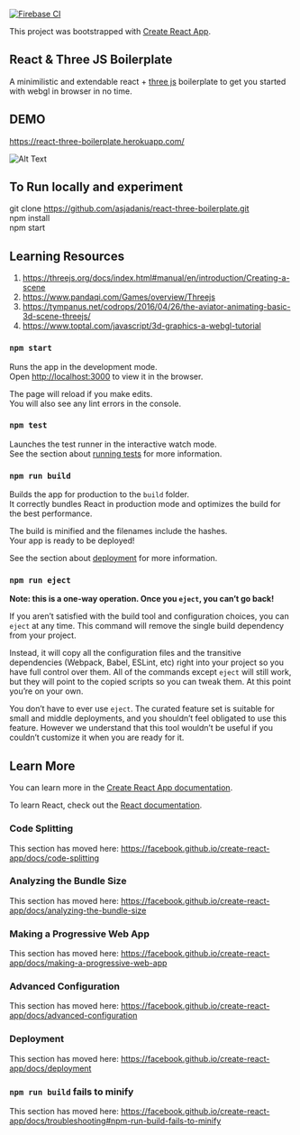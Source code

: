 [![Firebase CI](https://github.com/ankesh27/gat/actions/workflows/firebase.yml/badge.svg)](https://github.com/ankesh27/gat/actions/workflows/firebase.yml)


This project was bootstrapped with [Create React App](https://github.com/facebook/create-react-app).

## React & Three JS Boilerplate

A minimilistic and extendable react + [three js](https://threejs.org/) boilerplate to get you started with webgl in browser in no time.



## DEMO

https://react-three-boilerplate.herokuapp.com/ <br>

![Alt Text](https://media.giphy.com/media/8L1JJl5x2QRaTpkrJw/giphy.gif)

## To Run locally and experiment

git clone https://github.com/asjadanis/react-three-boilerplate.git <br>
npm install <br>
npm start <br>

## Learning Resources

1) https://threejs.org/docs/index.html#manual/en/introduction/Creating-a-scene <br>
2) https://www.pandaqi.com/Games/overview/Threejs <br>
3) https://tympanus.net/codrops/2016/04/26/the-aviator-animating-basic-3d-scene-threejs/ <br>
4) https://www.toptal.com/javascript/3d-graphics-a-webgl-tutorial

### `npm start`

Runs the app in the development mode.<br>
Open [http://localhost:3000](http://localhost:3000) to view it in the browser.

The page will reload if you make edits.<br>
You will also see any lint errors in the console.

### `npm test`

Launches the test runner in the interactive watch mode.<br>
See the section about [running tests](https://facebook.github.io/create-react-app/docs/running-tests) for more information.

### `npm run build`

Builds the app for production to the `build` folder.<br>
It correctly bundles React in production mode and optimizes the build for the best performance.

The build is minified and the filenames include the hashes.<br>
Your app is ready to be deployed!

See the section about [deployment](https://facebook.github.io/create-react-app/docs/deployment) for more information.

### `npm run eject`

**Note: this is a one-way operation. Once you `eject`, you can’t go back!**

If you aren’t satisfied with the build tool and configuration choices, you can `eject` at any time. This command will remove the single build dependency from your project.

Instead, it will copy all the configuration files and the transitive dependencies (Webpack, Babel, ESLint, etc) right into your project so you have full control over them. All of the commands except `eject` will still work, but they will point to the copied scripts so you can tweak them. At this point you’re on your own.

You don’t have to ever use `eject`. The curated feature set is suitable for small and middle deployments, and you shouldn’t feel obligated to use this feature. However we understand that this tool wouldn’t be useful if you couldn’t customize it when you are ready for it.

## Learn More

You can learn more in the [Create React App documentation](https://facebook.github.io/create-react-app/docs/getting-started).

To learn React, check out the [React documentation](https://reactjs.org/).

### Code Splitting

This section has moved here: https://facebook.github.io/create-react-app/docs/code-splitting

### Analyzing the Bundle Size

This section has moved here: https://facebook.github.io/create-react-app/docs/analyzing-the-bundle-size

### Making a Progressive Web App

This section has moved here: https://facebook.github.io/create-react-app/docs/making-a-progressive-web-app

### Advanced Configuration

This section has moved here: https://facebook.github.io/create-react-app/docs/advanced-configuration

### Deployment

This section has moved here: https://facebook.github.io/create-react-app/docs/deployment

### `npm run build` fails to minify

This section has moved here: https://facebook.github.io/create-react-app/docs/troubleshooting#npm-run-build-fails-to-minify

